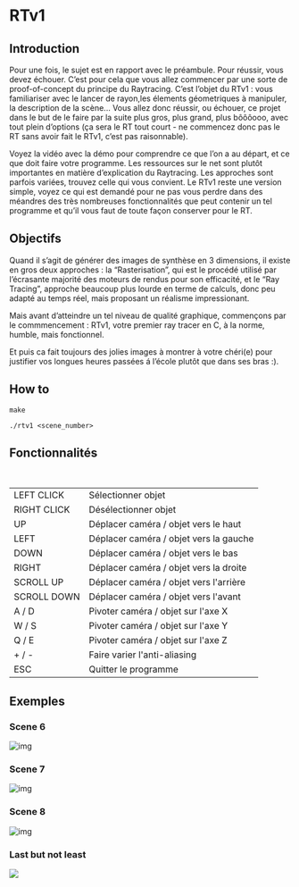 # RTv1

## Introduction

  Pour une fois, le sujet est en rapport avec le préambule. Pour réussir, vous devez échouer. C’est pour cela que vous allez commencer par une sorte de proof-of-concept du principe du Raytracing. C’est l’objet du RTv1 : vous familiariser avec le lancer de rayon,les élements géometriques à manipuler, la description de la scène...
  Vous allez donc réussir, ou échouer, ce projet dans le but de le faire par la suite plus gros, plus grand, plus bôôôooo, avec tout plein d’options (ça sera le RT tout court - ne commencez donc pas le RT sans avoir fait le RTv1, c’est pas raisonnable).

  Voyez la vidéo avec la démo pour comprendre ce que l’on a au départ, et ce que doit faire votre programme. Les ressources sur le net sont plutôt importantes en matière d’explication du Raytracing. Les approches sont parfois variées, trouvez celle qui vous convient. Le RTv1 reste une version simple, voyez ce qui est demandé pour ne pas vous perdre dans des méandres des très nombreuses fonctionnalités que peut contenir un tel programme et qu’il vous faut de toute façon conserver pour le RT.
  
## Objectifs
  
  Quand il s’agit de générer des images de synthèse en 3 dimensions, il existe en gros deux approches : la “Rasterisation”, qui est le procédé utilisé par l’écrasante majorité des moteurs de rendus pour son efficacité, et le “Ray Tracing”, approche beaucoup plus lourde en terme de calculs, donc peu adapté au temps réel, mais proposant un réalisme impressionant.
 
  Mais avant d’atteindre un tel niveau de qualité graphique, commençons par le commmencement : RTv1, votre premier ray tracer en C, à la norme, humble, mais fonctionnel.
  
  Et puis ca fait toujours des jolies images à montrer à votre chéri(e) pour justifier vos longues heures passées á l’école plutôt que dans ses bras :).

## How to

```
make
```

```
./rtv1 <scene_number>
```

## Fonctionnalités

 <table>
   <tr>
       <td>LEFT CLICK</td>
       <td>Sélectionner objet</td>
   </tr>
   <tr>
       <td>RIGHT CLICK</td>
       <td>Désélectionner objet</td>
   </tr>
   <tr>
       <td>UP</td>
       <td>Déplacer caméra / objet vers le haut</td>
   </tr>
   <tr>
       <td>LEFT</td>
       <td>Déplacer caméra / objet vers la gauche</td>
   </tr>
   <tr>
       <td>DOWN</td>
       <td>Déplacer caméra / objet vers le bas</td>
   </tr>
   <tr>
       <td>RIGHT</td>
       <td>Déplacer caméra / objet vers la droite</td>
   </tr>
   <tr>
       <td>SCROLL UP</td>
       <td>Déplacer caméra / objet vers l'arrière</td>
   </tr>
   <tr>
       <td>SCROLL DOWN</td>
       <td>Déplacer caméra / objet vers l'avant</td>
   </tr>
   <tr>
       <td>A / D</td>
       <td>Pivoter caméra / objet sur l'axe X</td>
   </tr>
   <tr>
       <td>W / S</td>
       <td>Pivoter caméra / objet sur l'axe Y</td>
   </tr>
   <tr>
       <td>Q / E</td>
       <td>Pivoter caméra / objet sur l'axe Z</td>
   </tr>
   <tr>
       <td>+ / -</td>
       <td>Faire varier l'anti-aliasing</td>
   </tr>
   <tr>
       <td>ESC</td>
       <td>Quitter le programme</td>
   </tr>
</table>

## Exemples

### Scene 6
![img](https://i.imgur.com/8LLAixK.png)

### Scene 7
![img](https://i.imgur.com/09kTcpf.png)

### Scene 8
![img](https://i.imgur.com/n5GfsoL.png)

### Last but not least
![](https://media.giphy.com/media/1BeGacr7uSnIqU5YaO/giphy.gif)
